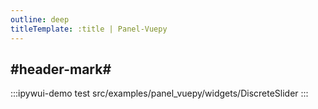 ```yaml
---
outline: deep
titleTemplate: :title | Panel-Vuepy
---
```


## #header-mark#
:::ipywui-demo test
src/examples/panel_vuepy/widgets/DiscreteSlider
::: 
